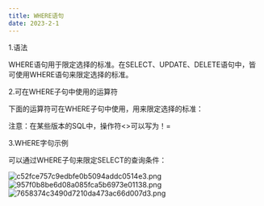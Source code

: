 ```yaml
---
title: WHERE语句
date: 2023-2-1
---
```

1.语法

WHERE语句用于限定选择的标准。在SELECT、UPDATE、DELETE语句中，皆可使用WHERE语句来限定选择的标准。


2.可在WHERE子句中使用的运算符

下面的运算符可在WHERE子句中使用，用来限定选择的标准：


注意：在某些版本的SQL中，操作符<>可以写为！=

3.WHERE字句示例

可以通过WHERE子句来限定SELECT的查询条件：

![c52fce757c9edbfe0b5094addc0514e3.png](https://s1.imagehub.cc/images/2023/02/01/c52fce757c9edbfe0b5094addc0514e3.png)
![957f0b8be6d08a085fca5b6973e01138.png](https://s1.imagehub.cc/images/2023/02/01/957f0b8be6d08a085fca5b6973e01138.png)
![7658374c3490d7210da473ac66d007d3.png](https://s1.imagehub.cc/images/2023/02/01/7658374c3490d7210da473ac66d007d3.png)
